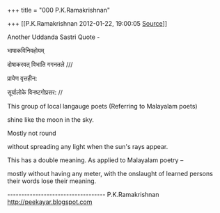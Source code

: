 +++
title = "000 P.K.Ramakrishnan"

+++
[[P.K.Ramakrishnan	2012-01-22, 19:00:05 [Source](https://groups.google.com/g/samskrita/c/gxC8LWINXNg)]]



Another Uddanda Sastri Quote -



भाषाकविनिवहोयम्

दोषाकरवत् विभाति गगनतले ///

प्रायेण वृत्तहीन:

सूर्यालोके विनष्टगोप्रसर: //



This group of local langauge poets (Referring to Malayalam poets)

shine like the moon in the sky.

Mostly not round

without spreading any light when the sun's rays appear.



This has a double meaning. As applied to Malayalam poetry –

mostly without having any meter, with the onslaught of learned persons their words lose their meaning.

  

  

  



----------------------------------- P.K.Ramakrishnan <http://peekayar.blogspot.com>


